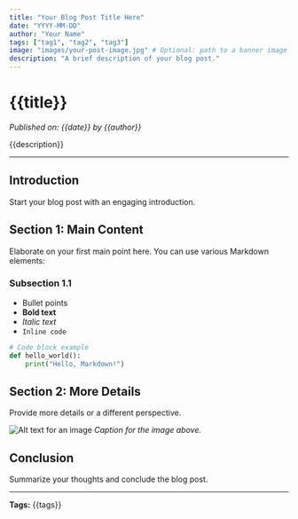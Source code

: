 ```yaml
---
title: "Your Blog Post Title Here"
date: "YYYY-MM-DD"
author: "Your Name"
tags: ["tag1", "tag2", "tag3"]
image: "images/your-post-image.jpg" # Optional: path to a banner image for the post
description: "A brief description of your blog post."
---
```


# {{title}}

*Published on: {{date}} by {{author}}*

{{description}}

---

## Introduction

Start your blog post with an engaging introduction.

## Section 1: Main Content

Elaborate on your first main point here. You can use various Markdown elements:

### Subsection 1.1

-   Bullet points
-   **Bold text**
-   *Italic text*
-   `Inline code`

```python
# Code block example
def hello_world():
    print("Hello, Markdown!")
```

## Section 2: More Details

Provide more details or a different perspective.

![Alt text for an image](images/example-image.jpg)
*Caption for the image above.*

## Conclusion

Summarize your thoughts and conclude the blog post.

---

**Tags:** {{tags}}

